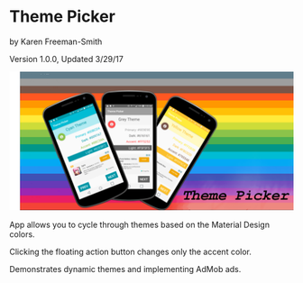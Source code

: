 # Theme Picker
by Karen Freeman-Smith

Version 1.0.0, Updated 3/29/17

![header graphic](headThemePicker.png)

App allows you to cycle through themes based on the Material Design colors.

Clicking the floating action button changes only the accent color.

Demonstrates dynamic themes and implementing AdMob ads.